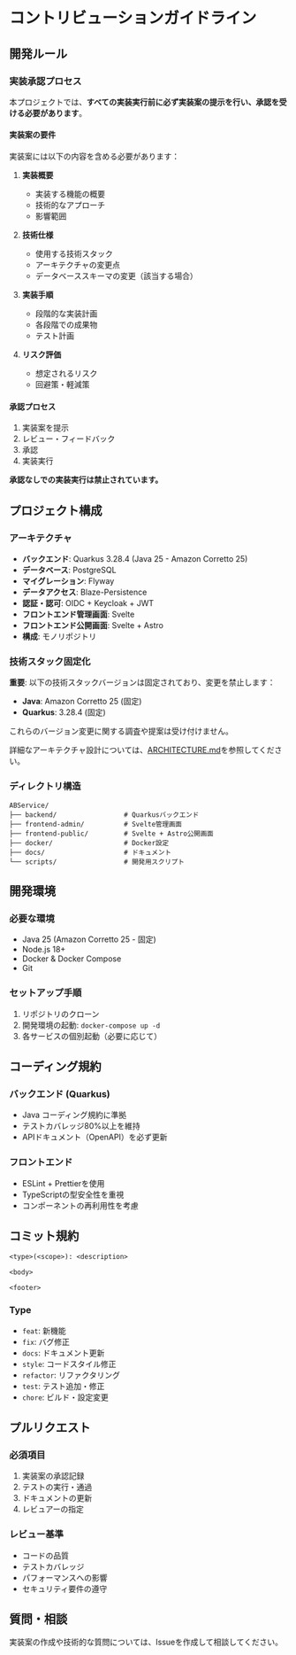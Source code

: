 # コントリビューションガイドライン

## 開発ルール

### 実装承認プロセス

本プロジェクトでは、**すべての実装実行前に必ず実装案の提示を行い、承認を受ける必要があります**。

#### 実装案の要件

実装案には以下の内容を含める必要があります：

1. **実装概要**
   - 実装する機能の概要
   - 技術的なアプローチ
   - 影響範囲

2. **技術仕様**
   - 使用する技術スタック
   - アーキテクチャの変更点
   - データベーススキーマの変更（該当する場合）

3. **実装手順**
   - 段階的な実装計画
   - 各段階での成果物
   - テスト計画

4. **リスク評価**
   - 想定されるリスク
   - 回避策・軽減策

#### 承認プロセス

1. 実装案を提示
2. レビュー・フィードバック
3. 承認
4. 実装実行

**承認なしでの実装実行は禁止されています。**

## プロジェクト構成

### アーキテクチャ

- **バックエンド**: Quarkus 3.28.4 (Java 25 - Amazon Corretto 25)
- **データベース**: PostgreSQL
- **マイグレーション**: Flyway
- **データアクセス**: Blaze-Persistence
- **認証・認可**: OIDC + Keycloak + JWT
- **フロントエンド管理画面**: Svelte
- **フロントエンド公開画面**: Svelte + Astro
- **構成**: モノリポジトリ

### 技術スタック固定化

**重要**: 以下の技術スタックバージョンは固定されており、変更を禁止します：

- **Java**: Amazon Corretto 25 (固定)
- **Quarkus**: 3.28.4 (固定)

これらのバージョン変更に関する調査や提案は受け付けません。

詳細なアーキテクチャ設計については、[ARCHITECTURE.md](docs/ARCHITECTURE.md)を参照してください。

### ディレクトリ構造

```
ABService/
├── backend/                 # Quarkusバックエンド
├── frontend-admin/          # Svelte管理画面
├── frontend-public/         # Svelte + Astro公開画面
├── docker/                  # Docker設定
├── docs/                    # ドキュメント
└── scripts/                 # 開発用スクリプト
```

## 開発環境

### 必要な環境

- Java 25 (Amazon Corretto 25 - 固定)
- Node.js 18+
- Docker & Docker Compose
- Git

### セットアップ手順

1. リポジトリのクローン
2. 開発環境の起動: `docker-compose up -d`
3. 各サービスの個別起動（必要に応じて）

## コーディング規約

### バックエンド (Quarkus)

- Java コーディング規約に準拠
- テストカバレッジ80%以上を維持
- APIドキュメント（OpenAPI）を必ず更新

### フロントエンド

- ESLint + Prettierを使用
- TypeScriptの型安全性を重視
- コンポーネントの再利用性を考慮

## コミット規約

```
<type>(<scope>): <description>

<body>

<footer>
```

### Type

- `feat`: 新機能
- `fix`: バグ修正
- `docs`: ドキュメント更新
- `style`: コードスタイル修正
- `refactor`: リファクタリング
- `test`: テスト追加・修正
- `chore`: ビルド・設定変更

## プルリクエスト

### 必須項目

1. 実装案の承認記録
2. テストの実行・通過
3. ドキュメントの更新
4. レビュアーの指定

### レビュー基準

- コードの品質
- テストカバレッジ
- パフォーマンスへの影響
- セキュリティ要件の遵守

## 質問・相談

実装案の作成や技術的な質問については、Issueを作成して相談してください。
